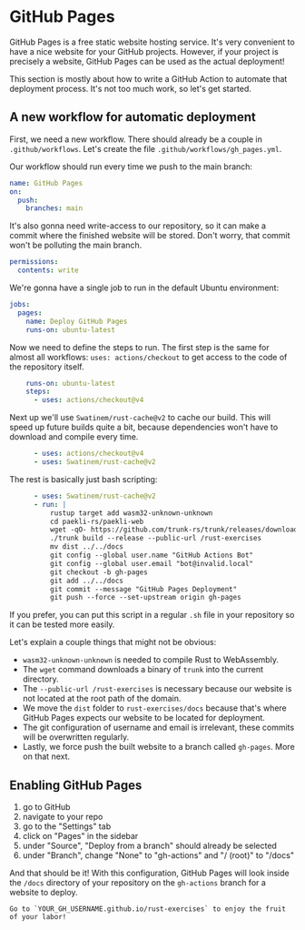# GitHub Pages

GitHub Pages is a free static website hosting service.
It's very convenient to have a nice website for your GitHub projects.
However, if your project is precisely a website, GitHub Pages can be used as the actual deployment!

This section is mostly about how to write a GitHub Action to automate that deployment process.
It's not too much work, so let's get started.

## A new workflow for automatic deployment

First, we need a new workflow.
There should already be a couple in `.github/workflows`.
Let's create the file `.github/workflows/gh_pages.yml`.

Our workflow should run every time we push to the main branch:

```yml
name: GitHub Pages
on:
  push:
    branches: main
```

It's also gonna need write-access to our repository, so it can make a commit where the finished website will be stored.
Don't worry, that commit won't be polluting the main branch.

```yml
permissions:
  contents: write
```

We're gonna have a single job to run in the default Ubuntu environment:

```yml
jobs:
  pages:
    name: Deploy GitHub Pages
    runs-on: ubuntu-latest
```

Now we need to define the steps to run.
The first step is the same for almost all workflows: `uses: actions/checkout` to get access to the code of the repository itself.

```yml
    runs-on: ubuntu-latest
    steps:
      - uses: actions/checkout@v4
```

Next up we'll use `Swatinem/rust-cache@v2` to cache our build.
This will speed up future builds quite a bit, because dependencies won't have to download and compile every time.

```yml
      - uses: actions/checkout@v4
      - uses: Swatinem/rust-cache@v2
```

The rest is basically just bash scripting:

```yml
      - uses: Swatinem/rust-cache@v2
      - run: |
          rustup target add wasm32-unknown-unknown
          cd paekli-rs/paekli-web
          wget -qO- https://github.com/trunk-rs/trunk/releases/download/v0.19.0/trunk-x86_64-unknown-linux-gnu.tar.gz | tar -xzf-
          ./trunk build --release --public-url /rust-exercises
          mv dist ../../docs
          git config --global user.name "GitHub Actions Bot"
          git config --global user.email "bot@invalid.local"
          git checkout -b gh-pages
          git add ../../docs
          git commit --message "GitHub Pages Deployment"
          git push --force --set-upstream origin gh-pages
```

If you prefer, you can put this script in a regular `.sh` file in your repository so it can be tested more easily.

Let's explain a couple things that might not be obvious:

- `wasm32-unknown-unknown` is needed to compile Rust to WebAssembly.
- The `wget` command downloads a binary of `trunk` into the current directory.
- The `--public-url /rust-exercises` is necessary because our website is not located at the root path of the domain.
- We move the `dist` folder to `rust-exercises/docs` because that's where GitHub Pages expects our website to be located for deployment.
- The git configuration of username and email is irrelevant, these commits will be overwritten regularly.
- Lastly, we force push the built website to a branch called `gh-pages`.
  More on that next.

## Enabling GitHub Pages

1. go to GitHub
1. navigate to your repo
1. go to the "Settings" tab
1. click on "Pages" in the sidebar
1. under "Source", "Deploy from a branch" should already be selected
1. under "Branch", change "None" to "gh-actions" and "/ (root)" to "/docs"

And that should be it!
With this configuration, GitHub Pages will look inside the `/docs` directory of your repository on the `gh-actions` branch for a website to deploy.

```admonish success
Go to `YOUR_GH_USERNAME.github.io/rust-exercises` to enjoy the fruit of your labor!
```
